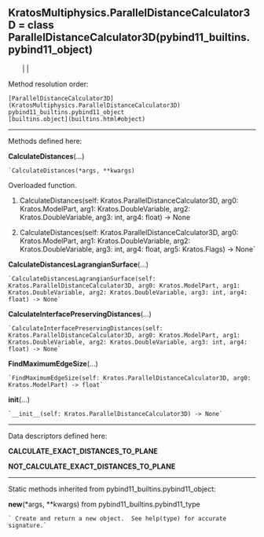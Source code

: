   
**KratosMultiphysics.ParallelDistanceCalculator3D** = class
ParallelDistanceCalculator3D(pybind11_builtins.pybind11_object)  
---  
`    `|   |

Method resolution order:

    [ParallelDistanceCalculator3D](KratosMultiphysics.ParallelDistanceCalculator3D)
    pybind11_builtins.pybind11_object
    [builtins.object](builtins.html#object)

* * *

Methods defined here:  

**CalculateDistances**(...)

    `CalculateDistances(*args, **kwargs)  
Overloaded  function.  
  
1. CalculateDistances(self: Kratos.ParallelDistanceCalculator3D, arg0: Kratos.ModelPart, arg1: Kratos.DoubleVariable, arg2: Kratos.DoubleVariable, arg3: int, arg4: float) -> None  
  
2. CalculateDistances(self: Kratos.ParallelDistanceCalculator3D, arg0: Kratos.ModelPart, arg1: Kratos.DoubleVariable, arg2: Kratos.DoubleVariable, arg3: int, arg4: float, arg5: Kratos.Flags) -> None`

**CalculateDistancesLagrangianSurface**(...)

    `CalculateDistancesLagrangianSurface(self: Kratos.ParallelDistanceCalculator3D, arg0: Kratos.ModelPart, arg1: Kratos.DoubleVariable, arg2: Kratos.DoubleVariable, arg3: int, arg4: float) -> None`

**CalculateInterfacePreservingDistances**(...)

    `CalculateInterfacePreservingDistances(self: Kratos.ParallelDistanceCalculator3D, arg0: Kratos.ModelPart, arg1: Kratos.DoubleVariable, arg2: Kratos.DoubleVariable, arg3: int, arg4: float) -> None`

**FindMaximumEdgeSize**(...)

    `FindMaximumEdgeSize(self: Kratos.ParallelDistanceCalculator3D, arg0: Kratos.ModelPart) -> float`

**__init__**(...)

    `__init__(self: Kratos.ParallelDistanceCalculator3D) -> None`

* * *

Data descriptors defined here:  

**CALCULATE_EXACT_DISTANCES_TO_PLANE**

**NOT_CALCULATE_EXACT_DISTANCES_TO_PLANE**

* * *

Static methods inherited from pybind11_builtins.pybind11_object:  

**__new__**(*args, **kwargs) from pybind11_builtins.pybind11_type

    ` Create and return a new object.  See help(type) for accurate signature.`

